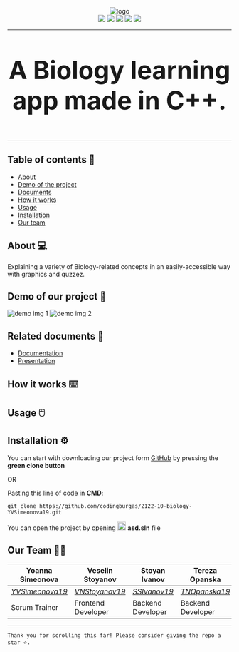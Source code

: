 <div align = "center">
  <img src = "https://github.com/codingburgas/2122-10-biology-YVSimeonova19/blob/main/assets/logo/banner-logo.png" alt = "logo"> 
</div>

<div align = "center">
  <img src = "https://img.shields.io/github/languages/count/codingburgas/2122-10-biology-YVSimeonova19?style=for-the-badge">
  <img src = "https://img.shields.io/github/contributors/codingburgas/2122-10-biology-YVSimeonova19?style=for-the-badge">
  <img src = "https://img.shields.io/github/repo-size/codingburgas/2122-10-biology-YVSimeonova19?style=for-the-badge">
  <img src = "https://img.shields.io/github/last-commit/codingburgas/2122-10-biology-YVSimeonova19?style=for-the-badge">
  <img src = "https://img.shields.io/github/languages/top/codingburgas/2122-10-biology-YVSimeonova19?style=for-the-badge">
</div>

---

<p align = "center" style = "font-size:4em">
  <strong>
  A Biology learning app made in C++.
  </strong>
</p>

---
## Table of contents 📖
+ [About](#about)
+ [Demo of the project](#demo)
+ [Documents](#docs)
+ [How it works](#howwork)
+ [Usage](#usage)
+ [Installation](#installation)
+ [Our team](#team)

## About 💻 <a name = "about"></a>
Explaining a variety of Biology-related concepts in an easily-accessible way with graphics and quzzez.

## Demo of our project 🎥 <a name = "demo"></a>
<img src = "" alt = "demo img 1">
<img src = "" alt = "demo img 2">

## Related documents 📄 <a name = "docs"></a>
   + [Documentation]()
   + [Presentation]()

## How it works ⌨️ <a name = "howwork"></a>


## Usage 🖱️ <a name = "usage"></a>

  
## Installation ⚙ <a name = "installation"></a>

You can start with downloading our project form [GitHub](https://github.com/codingburgas/2122-10-biology-YVSimeonova19) by pressing the **green clone button**

OR

Pasting this line of code in **CMD**:

```
git clone https://github.com/codingburgas/2122-10-biology-YVSimeonova19.git
```

You can open the project by opening <img src = "https://upload.wikimedia.org/wikipedia/commons/thumb/5/59/Visual_Studio_Icon_2019.svg/512px-Visual_Studio_Icon_2019.svg.png" height = "19px" alt = "vs logo"> **asd.sln** file

## Our Team 👨‍💻 <a name = "team"></a>
Yoanna Simeonova | Veselin Stoyanov | Stoyan Ivanov | Tereza Opanska | Kostadin Taligadzhiev |
-----------------|------------------|----------------|---------------|-----------------------|
*[YVSimeonova19](https://github.com/YVSimeonova19)* | *[VNStoyanov19](https://github.com/VNStoyanov19)* | *[SSIvanov19](https://github.com/SSIvanov19)* | *[TNOpanska19](https://github.com/TNOpanska19)* | *[KNTaligadzhiev19](https://github.com/KNTaligadzhiev19)* |
Scrum Trainer | Frontend Developer | Backend Developer | Backend Developer | QA Engineer |

---

```
Thank you for scrolling this far! Please consider giving the repo a star ⭐.
```

